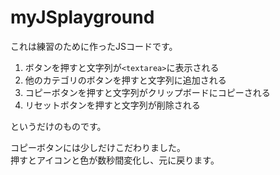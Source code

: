 # myJSplayground

これは練習のために作ったJSコードです。

1. ボタンを押すと文字列が`<textarea>`に表示される
2. 他のカテゴリのボタンを押すと文字列に追加される
3. コピーボタンを押すと文字列がクリップボードにコピーされる
4. リセットボタンを押すと文字列が削除される

というだけのものです。

コピーボタンには少しだけこだわりました。<br>
押すとアイコンと色が数秒間変化し、元に戻ります。
